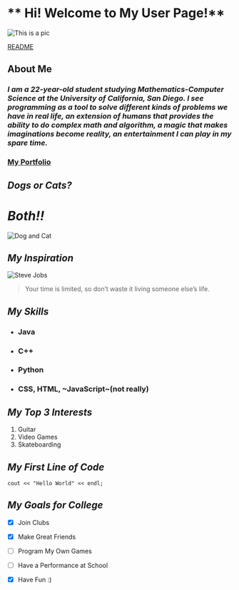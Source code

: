  # ** Hi! Welcome to My User Page!**
![This is a pic](https://pixabay.com/get/gafa2fd0570e3ce6c7aed81d4b94a04368a74e4eba7ed390dc0043f1b1b97ce310f40d34a9497dc8da80eee572d3124bef119e5cd119beea112f130dfe886df7f3fd5da7e373b47803e84671cda05e5c0_640.png)

[README](README.md)

## **About Me**
### *I am a 22-year-old student studying Mathematics-Computer Science at the University of California, San Diego. I see programming as a tool to solve different kinds of problems we have in real life, an extension of humans that provides the ability to do complex math and algorithm, a magic that makes imaginations become reality, an entertainment I can play in my spare time.*
### [My Portfolio](https://benjaminnhuang.github.io/MyPortfolio/)

## ***Dogs or Cats?***
# ***Both!!***
![Dog and Cat](https://pixabay.com/get/g45ed37c4ff540e5912a57c34eb87396a87620221ab773e81642ecc1bfb4d38dd2c9cbf13eeda7f505f3eee10f04bf06a3e4ca15ec811c51b36304f3d5bbd1919c8ecc3f1e2301342b7c7b6b77ea883b1_640.png)

## ***My Inspiration***
![Steve Jobs](https://pixabay.com/get/g05ad664b39fafbf95b24f8a1f690cc1269225d4d84a0efb22130b3b889630584bde2c14d6dcffb2c7aae62028d18621ddc586ae42746ba78c779d63668c45310ee47aa89667743fcb2d5212f0abf41c9_640.png)
> Your time is limited, so don’t waste it living someone else’s life.

## ***My Skills***
- ### Java
- ### C++
- ### Python
- ### CSS, HTML, ~JavaScript~(not really)

## ***My Top 3 Interests***
1. Guitar
2. Video Games
3. Skateboarding

## ***My First Line of Code***
```
cout << "Hello World" << endl;
```

## ***My Goals for College***
- [x] Join Clubs
- [x] Make Great Friends
- [ ] Program My Own Games
- [ ] Have a Performance at School
- [x] Have Fun :)






